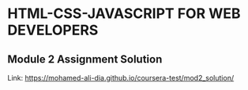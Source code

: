# HTML-CSS-JAVASCRIPT FOR WEB DEVELOPERS

## Module 2 Assignment Solution
Link: https://mohamed-ali-dia.github.io/coursera-test/mod2_solution/
